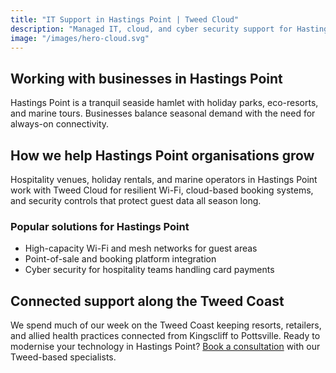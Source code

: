 ```yaml
---
title: "IT Support in Hastings Point | Tweed Cloud"
description: "Managed IT, cloud, and cyber security support for Hastings Point businesses along the Tweed Coast."
image: "/images/hero-cloud.svg"
---
```


## Working with businesses in Hastings Point
Hastings Point is a tranquil seaside hamlet with holiday parks, eco-resorts, and marine tours. Businesses balance seasonal demand with the need for always-on connectivity.

## How we help Hastings Point organisations grow
Hospitality venues, holiday rentals, and marine operators in Hastings Point work with Tweed Cloud for resilient Wi-Fi, cloud-based booking systems, and security controls that protect guest data all season long.

### Popular solutions for Hastings Point
- High-capacity Wi-Fi and mesh networks for guest areas
- Point-of-sale and booking platform integration
- Cyber security for hospitality teams handling card payments

## Connected support along the Tweed Coast
We spend much of our week on the Tweed Coast keeping resorts, retailers, and allied health practices connected from Kingscliff to Pottsville. Ready to modernise your technology in Hastings Point? [Book a consultation](/consultation/) with our Tweed-based specialists.
